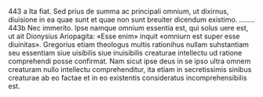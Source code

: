 443 a Ita fiat. Sed prius de summa ac principali omnium, ut dixirnus, diuisione in ea quae sunt et quae non sunt breuiter dicendum existimo.
........
443b Nec immerito. lpse namque omnium essentia est, qui solus uere est, ut ait Dionysius Ariopagita: «Esse enim» inquit «omniurn est super esse diuinitas». Gregorius etiam theologus multis rationihus nullam suhstantiam seu essentiam siue uisibilis siue inuisibilis creaturae intellectu ud ratione comprehendi posse confirmat.
Nam sicut ipse deus in se ipso ultra omnem creaturam nullo intellectu comprehenditur, ita etiam in secretissimis sinibus creaturae ab eo factae et in eo existentis consideratus incomprehensibilis est.
